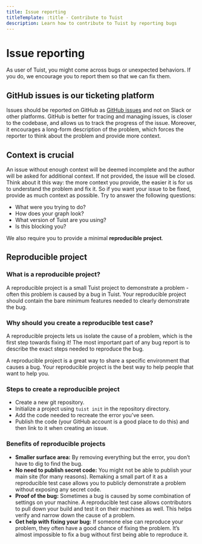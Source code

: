 ```yaml
---
title: Issue reporting
titleTemplate: :title - Contribute to Tuist
description: Learn how to contribute to Tuist by reporting bugs
---
```


<h1 id="issue-reporting">Issue reporting</h1>

As user of Tuist, you might come across bugs or unexpected behaviors.
If you do, we encourage you to report them so that we can fix them.

<h2 id="github-issues-is-our-ticketing-platform">GitHub issues is our ticketing platform</h2>

Issues should be reported on GitHub as [GitHub issues](https://github.com/tuist/tuist/issues) and not on Slack or other platforms. GitHub is better for tracing and managing issues, is closer to the codebase, and allows us to track the progress of the issue. Moreover, it encourages a long-form description of the problem, which forces the reporter to think about the problem and provide more context.

<h2 id="context-is-crucial">Context is crucial</h2>

An issue without enough context will be deemed incomplete and the author will be asked for additional context. If not provided, the issue will be closed. Think about it this way: the more context you provide, the easier it is for us to understand the problem and fix it. So if you want your issue to be fixed, provide as much context as possible. Try to answer the following questions:

- What were you trying to do?
- How does your graph look?
- What version of Tuist are you using?
- Is this blocking you?

We also require you to provide a minimal **reproducible project**.

<h2 id="reproducible-project">Reproducible project</h2>

<h3 id="what-is-a-reproducible-project">What is a reproducible project?</h3>

A reproducible project is a small Tuist project to demonstrate a problem - often this problem is caused by a bug in Tuist. Your reproducible project should contain the bare minimum features needed to clearly demonstrate the bug.

<h3 id="why-should-you-create-a-reproducible-test-case">Why should you create a reproducible test case?</h3>

A reproducible projects lets us isolate the cause of a problem, which is the first step towards fixing it! The most important part of any bug report is to describe the exact steps needed to reproduce the bug.

A reproducible project is a great way to share a specific environment that causes a bug. Your reproducible project is the best way to help people that want to help you.

<h3 id="steps-to-create-a-reproducible-project">Steps to create a reproducible project</h3>

- Create a new git repository.
- Initialize a project using `tuist init` in the repository directory.
- Add the code needed to recreate the error you’ve seen.
- Publish the code (your GitHub account is a good place to do this) and then link to it when creating an issue.

<h3 id="benefits-of-reproducible-projects">Benefits of reproducible projects</h3>

- **Smaller surface area:** By removing everything but the error, you don’t have to dig to find the bug.
- **No need to publish secret code:** You might not be able to publish your main site (for many reasons). Remaking a small part of it as a reproducible test case allows you to publicly demonstrate a problem without exposing any secret code.
- **Proof of the bug:** Sometimes a bug is caused by some combination of settings on your machine. A reproducible test case allows contributors to pull down your build and test it on their machines as well. This helps verify and narrow down the cause of a problem.
- **Get help with fixing your bug:** If someone else can reproduce your problem, they often have a good chance of fixing the problem. It’s almost impossible to fix a bug without first being able to reproduce it.
